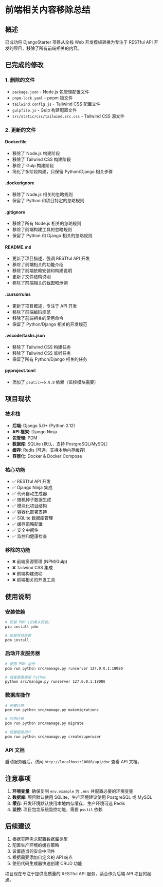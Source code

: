 # 前端相关内容移除总结

## 概述

已成功将 DjangoStarter 项目从全栈 Web 开发模板转换为专注于 RESTful API 开发的项目，移除了所有前端相关的内容。

## 已完成的修改

### 1. 删除的文件
- `package.json` - Node.js 包管理配置文件
- `pnpm-lock.yaml` - pnpm 锁文件
- `tailwind.config.js` - Tailwind CSS 配置文件
- `gulpfile.js` - Gulp 构建配置文件
- `src/static/css/tailwind.src.css` - Tailwind CSS 源文件

### 2. 更新的文件

#### Dockerfile
- 移除了 Node.js 构建阶段
- 移除了 Tailwind CSS 构建阶段
- 移除了 Gulp 构建阶段
- 简化了多阶段构建，只保留 Python/Django 相关步骤

#### .dockerignore
- 移除了 Node.js 相关的忽略规则
- 保留了 Python 和项目特定的忽略规则

#### .gitignore
- 移除了所有 Node.js 相关的忽略规则
- 移除了前端构建工具的忽略规则
- 保留了 Python 和 Django 相关的忽略规则

#### README.md
- 更新了项目描述，强调 RESTful API 开发
- 移除了前端相关的功能介绍
- 移除了前端依赖安装和构建说明
- 更新了文件结构说明
- 移除了前端相关的截图和示例

#### .cursorrules
- 更新了项目概述，专注于 API 开发
- 移除了前端编码规范
- 移除了前端相关的常用命令
- 保留了 Python/Django 相关的开发规范

#### .vscode/tasks.json
- 移除了 Tailwind CSS 构建任务
- 移除了 Tailwind CSS 监听任务
- 保留了所有 Python/Django 相关的任务

#### pyproject.toml
- 添加了 `psutil>=5.9.0` 依赖（监控模块需要）

## 项目现状

### 技术栈
- **后端**: Django 5.0+ (Python 3.12)
- **API 框架**: Django Ninja
- **包管理**: PDM
- **数据库**: SQLite (默认，支持 PostgreSQL/MySQL)
- **缓存**: Redis (可选，支持本地内存缓存)
- **容器化**: Docker & Docker Compose

### 核心功能
- ✅ RESTful API 开发
- ✅ Django Ninja 集成
- ✅ 代码自动生成器
- ✅ 随机种子数据生成
- ✅ 模块化项目结构
- ✅ 容器化部署支持
- ✅ SQLite 数据库管理
- ✅ 缓存策略配置
- ✅ 安全中间件
- ✅ 监控和健康检查

### 移除的功能
- ❌ 前端资源管理 (NPM/Gulp)
- ❌ Tailwind CSS 集成
- ❌ 前端构建流程
- ❌ 前端相关的开发工具

## 使用说明

### 安装依赖
```bash
# 安装 PDM (如果未安装)
pip install pdm

# 安装项目依赖
pdm install
```

### 启动开发服务器
```bash
# 使用 PDM 运行
pdm run python src/manage.py runserver 127.0.0.1:18080

# 或者直接使用 Python
python src/manage.py runserver 127.0.0.1:18080
```

### 数据库操作
```bash
# 创建迁移
pdm run python src/manage.py makemigrations

# 应用迁移
pdm run python src/manage.py migrate

# 创建超级用户
pdm run python src/manage.py createsuperuser
```

### API 文档
启动服务器后，访问 `http://localhost:18080/api/doc` 查看 API 文档。

## 注意事项

1. **环境变量**: 确保复制 `env.example` 为 `.env` 并配置必要的环境变量
2. **数据库**: 项目默认使用 SQLite，生产环境建议使用 PostgreSQL 或 MySQL
3. **缓存**: 开发环境默认使用本地内存缓存，生产环境可选 Redis
4. **监控**: 项目包含系统监控功能，需要 `psutil` 依赖

## 后续建议

1. 根据实际需求配置数据库类型
2. 配置生产环境的缓存策略
3. 设置适当的安全中间件
4. 根据需要添加自定义的 API 端点
5. 使用代码生成器快速创建 CRUD 功能

项目现在专注于提供高质量的 RESTful API 服务，适合作为后端 API 项目的起点。 